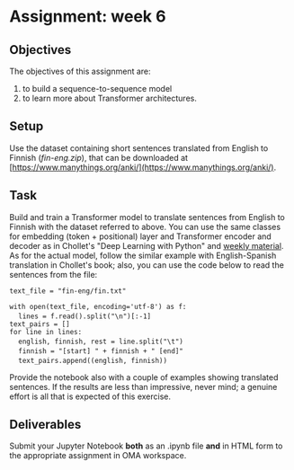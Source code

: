 # Assignment: week 6

## Objectives

The objectives of this assignment are:
1.	to build a sequence-to-sequence model
2.	to learn more about Transformer architectures.

## Setup

Use the dataset containing short sentences translated from English to Finnish (*fin-eng.zip*), that can be downloaded at [https://www.manythings.org/anki/](https://www.manythings.org/anki/).

## Task

Build and train a Transformer model to translate sentences from English to Finnish with the dataset referred to above. You can use the same classes for embedding (token + positional) layer and Transformer encoder and decoder as in Chollet's "Deep Learning with Python" and [weekly material](../Transformer.ipynb). As for the actual model, follow the similar example with English-Spanish translation in Chollet's book; also, you can use the code below to read the sentences from the file:

`text_file = "fin-eng/fin.txt"` <br/>

`with open(text_file, encoding='utf-8') as f:` <br/>
 &nbsp;&nbsp;&nbsp;&nbsp;`lines = f.read().split("\n")[:-1]` <br/>
`text_pairs = []` <br/>
`for line in lines:` <br/>
&nbsp;&nbsp;&nbsp;&nbsp;`english, finnish, rest = line.split("\t")` <br/>
&nbsp;&nbsp;&nbsp;&nbsp;`finnish = "[start] " + finnish + " [end]"` <br/>
&nbsp;&nbsp;&nbsp;&nbsp;`text_pairs.append((english, finnish))` <br/>

Provide the notebook also with a couple of examples showing translated sentences. If the results are less than impressive, never mind; a genuine effort is all that is expected of this exercise.

## Deliverables

Submit your Jupyter Notebook **both** as an .ipynb file **and** in HTML form to the appropriate assignment in OMA workspace.
